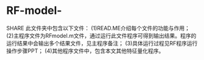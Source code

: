 # RF-model-
SHARE
此文件夹中包含以下文件：
(1)READ.ME介绍每个文件的功能与作用；
(2)主程序文件为RFmodel.m文件，通过运行此文件程序可得到输出结果。程序的运行结果中会输出多个结果文件，见主程序备注；
(3)具体运行过程见RF程序运行操作步骤PPT；
(4)其他程序文件中，包含本文其他特征量化程序。
